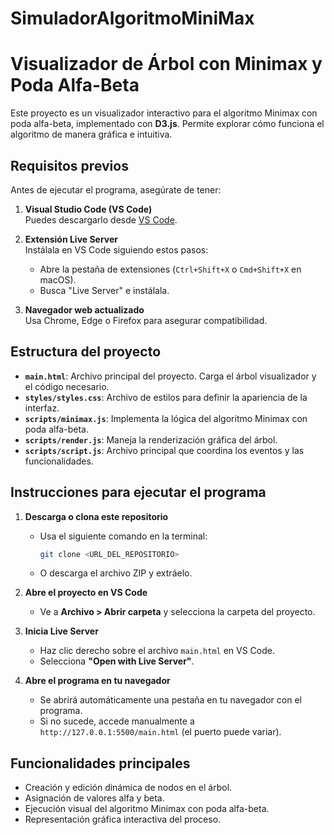 # SimuladorAlgoritmoMiniMax
# Visualizador de Árbol con Minimax y Poda Alfa-Beta

Este proyecto es un visualizador interactivo para el algoritmo Minimax con poda alfa-beta, implementado con **D3.js**. Permite explorar cómo funciona el algoritmo de manera gráfica e intuitiva.

## Requisitos previos

Antes de ejecutar el programa, asegúrate de tener:

1. **Visual Studio Code (VS Code)**  
   Puedes descargarlo desde [VS Code](https://code.visualstudio.com/).

2. **Extensión Live Server**  
   Instálala en VS Code siguiendo estos pasos:
   - Abre la pestaña de extensiones (`Ctrl+Shift+X` o `Cmd+Shift+X` en macOS).
   - Busca "Live Server" e instálala.

3. **Navegador web actualizado**  
   Usa Chrome, Edge o Firefox para asegurar compatibilidad.

## Estructura del proyecto

- **`main.html`**: Archivo principal del proyecto. Carga el árbol visualizador y el código necesario.
- **`styles/styles.css`**: Archivo de estilos para definir la apariencia de la interfaz.
- **`scripts/minimax.js`**: Implementa la lógica del algoritmo Minimax con poda alfa-beta.
- **`scripts/render.js`**: Maneja la renderización gráfica del árbol.
- **`scripts/script.js`**: Archivo principal que coordina los eventos y las funcionalidades.

## Instrucciones para ejecutar el programa

1. **Descarga o clona este repositorio**
   - Usa el siguiente comando en la terminal:
     ```bash
     git clone <URL_DEL_REPOSITORIO>
     ```
   - O descarga el archivo ZIP y extráelo.

2. **Abre el proyecto en VS Code**
   - Ve a **Archivo > Abrir carpeta** y selecciona la carpeta del proyecto.

3. **Inicia Live Server**
   - Haz clic derecho sobre el archivo `main.html` en VS Code.
   - Selecciona **"Open with Live Server"**.

4. **Abre el programa en tu navegador**
   - Se abrirá automáticamente una pestaña en tu navegador con el programa.
   - Si no sucede, accede manualmente a `http://127.0.0.1:5500/main.html` (el puerto puede variar).

## Funcionalidades principales

- Creación y edición dinámica de nodos en el árbol.
- Asignación de valores alfa y beta.
- Ejecución visual del algoritmo Minimax con poda alfa-beta.
- Representación gráfica interactiva del proceso.
